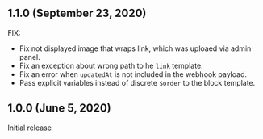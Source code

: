 ## 1.1.0 (September 23, 2020)

FIX:
* Fix not displayed image that wraps link, which was uploaed via admin panel.
* Fix an exception about wrong path to he `link` template.
* Fix an error when `updatedAt` is not included in the webhook payload.
* Pass explicit variables instead of discrete `$order` to the block template.

## 1.0.0 (June 5, 2020)

Initial release